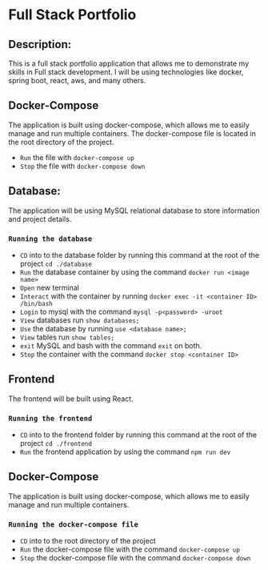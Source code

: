 # Full Stack Portfolio

## Description:

This is a full stack portfolio application that allows me to demonstrate my skills in Full stack development. 
I will be using technologies like docker, spring boot, react, aws, and many others.

## Docker-Compose
The application is built using docker-compose, which allows me to easily manage and run multiple containers.
The docker-compose file is located in the root directory of the project.
- `Run` the file with `docker-compose up`
- `Stop` the file with `docker-compose down`

## Database:

The application will be using MySQL relational database to store information and project details.

### `Running the database`
- `CD` into to the database folder by running this command at the root of the project `cd ./database`
- `Run` the database container by using the command `docker run <image name>`
- `Open` new terminal
- `Interact` with the container by running `docker exec -it <container ID> /bin/bash`
- `Login` to mysql with the command `mysql -p<password> -uroot`
- `View` databases run `show databases;`
- `Use` the database by running `use <database name>;`
- `View` tables run `show tables;`
- `exit` MySQL and bash with the command `exit` on both.
- `Stop` the container with the command `docker stop <container ID>`

## Frontend
The frontend will be built using React.
### `Running the frontend`
- `CD` into to the frontend folder by running this command at the root of the project `cd ./frontend`
- `Run` the frontend application by using the command `npm run dev`

## Docker-Compose
The application is built using docker-compose, which allows me to easily manage and run multiple containers.

### `Running the docker-compose file`
- `CD` into to the root directory of the project
- `Run` the docker-compose file with the command `docker-compose up`
- `Stop` the docker-compose file with the command `docker-compose down`